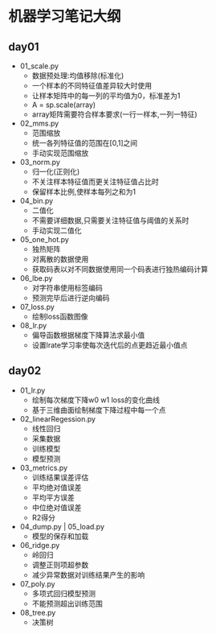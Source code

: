 # 机器学习笔记大纲
## day01
- 01_scale.py
  - 数据预处理:均值移除(标准化)
  - 一个样本的不同特征值差异较大时使用
  - 让样本矩阵中的每一列的平均值为0，标准差为1
  - A = sp.scale(array)
  - array矩阵需要符合样本要求(一行一样本,一列一特征)
- 02_mms.py
  - 范围缩放
  - 统一各列特征值的范围在[0,1]之间
  - 手动实现范围缩放
- 03_norm.py
  - 归一化(正则化)
  - 不关注样本特征值而更关注特征值占比时
  - 保留样本比例,使样本每列之和为1
- 04_bin.py
  - 二值化
  - 不需要详细数据,只需要关注特征值与阈值的关系时
  - 手动实现二值化
- 05_one_hot.py
  - 独热矩阵
  - 对离散的数据使用
  - 获取码表以对不同数据使用同一个码表进行独热编码计算
- 06_lbe.py
  - 对字符串使用标签编码
  - 预测完毕后进行逆向编码
- 07_loss.py
  - 绘制loss函数图像
- 08_lr.py
  - 偏导函数根据梯度下降算法求最小值
  - 设置lrate学习率使每次迭代后的点更趋近最小值点
## day02 
- 01_lr.py
  - 绘制每次梯度下降w0 w1 loss的变化曲线
  - 基于三维曲面绘制梯度下降过程中每一个点
- 02_linearRegession.py
  - 线性回归
  - 采集数据
  - 训练模型
  - 模型预测
- 03_metrics.py
  - 训练结果误差评估
  - 平均绝对值误差
  - 平均平方误差
  - 中位绝对值误差
  - R2得分
- 04_dump.py | 05_load.py
  - 模型的保存和加载
- 06_ridge.py
  - 岭回归
  - 调整正则项超参数
  - 减少异常数据对训练结果产生的影响
- 07_poly.py
  - 多项式回归模型预测
  - 不能预测超出训练范围
- 08_tree.py
  - 决策树